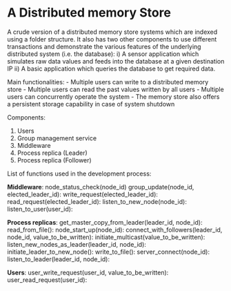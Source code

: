 # A Distributed memory Store 
A crude version of a distributed memory store systems which are indexed using a folder structure. It also has two other components to use different transactions and demonstrate the various features of the underlying distributed system (i.e. the database): i) A sensor application which simulates raw data values and feeds into the database at a given destination IP ii) A basic application which queries the database to get required data.

Main functionalities: 
    - Multiple users can write to a distributed memory store
    - Multiple users can read the past values written by all users
    - Multiple users can concurrently operate the system
    - The memory store also offers a persistent storage capability in case of system shutdown
    
Components: 
1) Users
2) Group management service
3) Middleware
4) Process replica (Leader)
5) Process replica (Follower)

List of functions used in the development process:

**Middleware**:
node_status_check(node_id)
group_update(node_id, elected_leader_id):
write_request(elected_leader_id):
read_request(elected_leader_id):
listen_to_new_node(node_id):
listen_to_user(user_id):

**Process replicas**:
get_master_copy_from_leader(leader_id, node_id):
read_from_file():
node_start_up(node_id):
connect_with_followers(leader_id, node_id, value_to_be_written):
initiate_multicast(value_to_be_written):
listen_new_nodes_as_leader(leader_id, node_id):
initiate_leader_to_new_node():
write_to_file():
server_connect(node_id):
listen_to_leader(leader_id, node_id):

**Users**:
user_write_request(user_id, value_to_be_written):
user_read_request(user_id):




